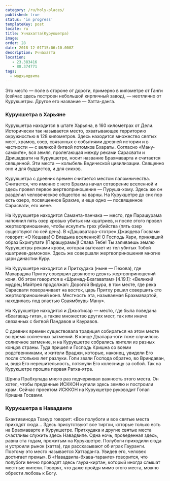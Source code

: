 ```yaml
---
category: /ru/holy-places/
published: true
status: 'in progress'
templateKey: post
locale: ru
title: Уччахатта(Курукшетра)
image:
order: 28
date: 2018-12-01T15:06:10.000Z
description: Уччахатта
location:
   - 23.383416
   - 88.374771
tags:
  - мадхьядвипа
---
```


Это место — поле в стороне от дороги, примерно в километре от Ганги (сейчас здесь построен небольшой кирпичный завод), — неотлично от Курукшетры. Другое его название — Хатта-данга.

### Курукшетра в Харьяне
Курукшетра находится в штате Харьяна, в 160 километрах от Дели. Исторически так называется место, охватывающее территорию окружностью в 128 километров. Здесь находится множество святых мест, храмов, озер, связанных с событиями древней истории и в частности — с великой битвой потомков Бхараты. Согласно «Ману-самхите», вся земля, пролегающая между реками Сарасвати и Дришадвати на Курукшетре, носит название Брахмаварта и считается священной. Эти места — колыбель Ведической цивилизации. Священно оно и для буддистов, и для сикхов.

Курукшетра с древних времен считается местом паломничества. Считается, что именно с него Брахма начал сотворение вселенной и здесь провел первое жертвоприношение — Пуруша-хому. Здесь же он разделил человеческое общество на варны. На Курукшетре до сих пор есть озеро, посвященное Брахме, и еще одно — посвященное Сарасвати, его жене.

На Курукшетре находится Саманта-панчака — место, где Парашурама наполнил пять озер кровью убитых им кшатриев, и после этого провел жертвоприношение, чтобы искупить грех убийства (пять озер существуют по сей день). В «Дашаватара-стотре» Джаядева Госвами говорит: «О Кешава! О Владыка вселенной! О Господь Хари, принявший образ Бхригупати [Парашурамы]! Слава Тебе! Ты заливаешь землю Курукшетры реками крови, которая вытекает из тел убитых Тобой кшатриев-демонов». Здесь же совершали жертвоприношения многие цари династии Куру.

На Курукшетре находится и Притхудака (ныне — Пехова), где Махараджа Притху совершил девяносто девять жертвоприношений коня. Об этом говорится в «Шримад-Бхагаватам» [4.19.1]: «Великий мудрец Майтрея продолжал: Дорогой Видура, в том месте, где река Сарасвати поворачивает на восток, царь Притху решил совершить сто жертвоприношений коня. Местность эта, называемая Брахмавартой, находилась под властью Сваямбхувы Ману».

На Курукшетре находится и Джьотисар — место, где была поведана «Бхагавад-гита», а также множество других мест, так или иначе связанных с битвой Пандавов и Кауравов.

С древних времен существовала традиция собираться на этом месте во время солнечных затмений. В конце Двапара-юги тоже случилось солнечное затмение, и на Курукшетре собрались жители из разных концов страны. Туда пришел и Господь Кришна со всеми родственниками, и жители Враджи, которые, наконец, увидели Его после стольких лет разлуки. Гопи звали Господа обратно, во Вриндаван, и, видя Его нерешительность, потянули Его колесницу за собой. Так на Курукшетре прошла первая Ратха-ятра.

Шрила Прабхупада много раз подчеркивал важность этого места. Он хотел, чтобы преданные ИСККОН купили здесь землю и построили храм. Сейчас проектом ИСККОН на Курукшетре руководит Гопал Кришна Госвами.

### Курукшетра в Навадвипе
Бхактивинода Тхакур говорит: «Все полубоги и все святые места приходят сюда… Здесь присутствуют все тиртхи, которые только есть на Брахмаварте и Курукшетре. Притхудака и другие святые места счастливы служить здесь Навадвипе. Одна ночь, проведенная здесь, равна ста годам, прожитым на Курукшетре. Полубоги приходили сюда и устроили рынок (хатта), где рассказывают об играх Гауранги. Поэтому это место называется Хаттаданга. Увидев его, человек достигает премы». В «Навадвипа-бхава-таранге» говорится, что полубоги вечно проводят здесь гаура-киртан, который иногда слышат местные жители. Говорят, что даже пройдя мимо этого места, можно обрести любовь к Богу.

<tbd locale="ru" url="mailto:haribol@mayapur.live"></tbd>
